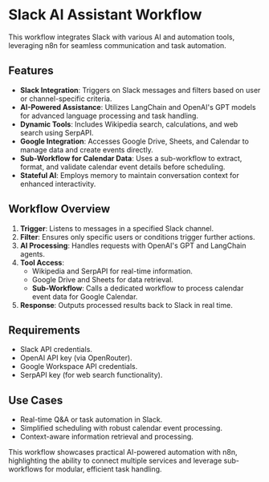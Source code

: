 # Slack AI Assistant Workflow

This workflow integrates Slack with various AI and automation tools, leveraging n8n for seamless communication and task automation.

## Features
- **Slack Integration**: Triggers on Slack messages and filters based on user or channel-specific criteria.
- **AI-Powered Assistance**: Utilizes LangChain and OpenAI's GPT models for advanced language processing and task handling.
- **Dynamic Tools**: Includes Wikipedia search, calculations, and web search using SerpAPI.
- **Google Integration**: Accesses Google Drive, Sheets, and Calendar to manage data and create events directly.
- **Sub-Workflow for Calendar Data**: Uses a sub-workflow to extract, format, and validate calendar event details before scheduling.
- **Stateful AI**: Employs memory to maintain conversation context for enhanced interactivity.

## Workflow Overview
1. **Trigger**: Listens to messages in a specified Slack channel.
2. **Filter**: Ensures only specific users or conditions trigger further actions.
3. **AI Processing**: Handles requests with OpenAI's GPT and LangChain agents.
4. **Tool Access**:
   - Wikipedia and SerpAPI for real-time information.
   - Google Drive and Sheets for data retrieval.
   - **Sub-Workflow**: Calls a dedicated workflow to process calendar event data for Google Calendar.
5. **Response**: Outputs processed results back to Slack in real time.

## Requirements
- Slack API credentials.
- OpenAI API key (via OpenRouter).
- Google Workspace API credentials.
- SerpAPI key (for web search functionality).

## Use Cases
- Real-time Q&A or task automation in Slack.
- Simplified scheduling with robust calendar event processing.
- Context-aware information retrieval and processing.

This workflow showcases practical AI-powered automation with n8n, highlighting the ability to connect multiple services and leverage sub-workflows for modular, efficient task handling.

